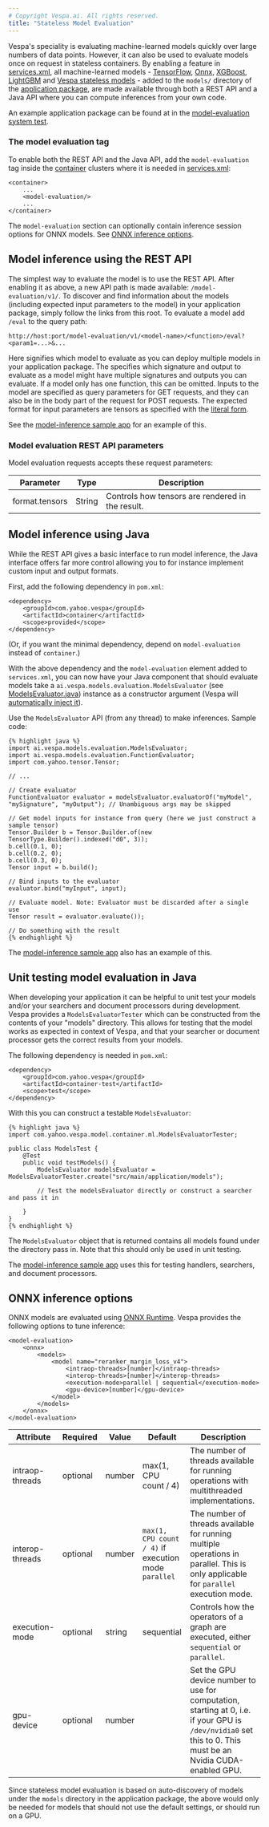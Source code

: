 ```yaml
---
# Copyright Vespa.ai. All rights reserved.
title: "Stateless Model Evaluation"
---
```


Vespa's speciality is evaluating machine-learned models quickly over large numbers of data points.
However, it can also be used to evaluate models once on request in stateless containers.
By enabling a feature in [services.xml](reference/services.html),
all machine-learned models -
[TensorFlow](tensorflow.html),
[Onnx](onnx.html),
[XGBoost](xgboost.html),
[LightGBM](lightgbm.html) and
[Vespa stateless models](reference/stateless-model-reference.html) -
added to the `models/` directory of the
[application package](reference/application-packages-reference.html),
are made available through both a REST API and a Java API
where you can compute inferences from your own code.

An example application package can be found at in the
[model-evaluation system test](https://github.com/vespa-engine/system-test/tree/master/tests/container/model_evaluation/app).

### The model evaluation tag

To enable both the REST API and the Java API, add the `model-evaluation` tag
inside the [container](jdisc/) clusters where
it is needed in [services.xml](reference/services.html):

```
<container>
    ...
    <model-evaluation/>
    ...
</container>
```

The `model-evaluation` section can optionally contain inference session options for
ONNX models. See [ONNX inference options](#onnx-inference-options).

## Model inference using the REST API

The simplest way to evaluate the model is to use the REST API.
After enabling it as above, a new API path is made available:
`/model-evaluation/v1/`.
To discover and find information about the models
(including expected input parameters to the model) in your application package,
simply follow the links from this root.
To evaluate a model add `/eval` to the query path:

```
http://host:port/model-evaluation/v1/<model-name>/<function>/eval?<param1=...>&...
```

Here <model-name> signifies which model to evaluate as you can deploy
multiple models in your application package.
The <function> specifies
which signature and output to evaluate as a model might have multiple
signatures and outputs you can evaluate.
If a model only has one function, this can be omitted.
Inputs to the model are specified as query parameters for GET requests,
and they can also be in the body part of the request for POST requests.
The expected format for input parameters are tensors as specified
with the [literal form](reference/tensor.html#tensor-literal-form).

See the
[model-inference sample app](https://github.com/vespa-engine/sample-apps/tree/master/model-inference) for an example of this.

### Model evaluation REST API parameters

Model evaluation requests accepts these request parameters:

| Parameter | Type | Description |
| --- | --- | --- |
| format.tensors | String | Controls how tensors are rendered in the result.   | Value | Description | | --- | --- | | `short` | **Default**. Render the tensor value in a JSON object having two keys, "type" containing the value, and "cells"/"blocks"/"values" ([depending on the type](reference/document-json-format.html#tensor)) containing the tensor content.  Render the tensor content in the [type-appropriate short form](reference/document-json-format.html#tensor). | | `long` | Render the tensor value in a JSON object having two keys, "type" containing the value, and "cells" containing the tensor content.  Render the tensor content in the [general verbose form](reference/document-json-format.html#tensor). | | `short-value` | Render the tensor content directly as a JSON value.  Render the tensor content in the [type-appropriate short form](reference/document-json-format.html#tensor). | | `long-value` | Render the tensor content directly as a JSON value.  Render the tensor content in the [general verbose form](reference/document-json-format.html#tensor). | | `string` | Render the tensor content as a string on the [appropriate literal short form](reference/tensor.html#tensor-literal-form). | | `string-long` | Render the tensor content as a string on the [general literal form](reference/tensor.html#general-literal-form). | |

## Model inference using Java

While the REST API gives a basic interface to run model inference,
the Java interface offers far more control
allowing you to for instance implement custom input and output formats.

First, add the following dependency in `pom.xml`:

```
<dependency>
    <groupId>com.yahoo.vespa</groupId>
    <artifactId>container</artifactId>
    <scope>provided</scope>
</dependency>
```

(Or, if you want the minimal dependency,
depend on `model-evaluation` instead of `container`.)

With the above dependency and the `model-evaluation` element
added to `services.xml`,
you can now have your Java component that should evaluate models
take a `ai.vespa.models.evaluation.ModelsEvaluator`
(see [ModelsEvaluator.java](https://github.com/vespa-engine/vespa/blob/master/model-evaluation/src/main/java/ai/vespa/models/evaluation/ModelsEvaluator.java)) instance as a constructor argument
(Vespa will [automatically inject it](jdisc/injecting-components.html)).

Use the `ModelsEvaluator` API (from any thread) to make inferences. Sample code:

```
{% highlight java %}
import ai.vespa.models.evaluation.ModelsEvaluator;
import ai.vespa.models.evaluation.FunctionEvaluator;
import com.yahoo.tensor.Tensor;

// ...

// Create evaluator
FunctionEvaluator evaluator = modelsEvaluator.evaluatorOf("myModel", "mySignature", "myOutput"); // Unambiguous args may be skipped

// Get model inputs for instance from query (here we just construct a sample tensor)
Tensor.Builder b = Tensor.Builder.of(new TensorType.Builder().indexed("d0", 3));
b.cell(0.1, 0);
b.cell(0.2, 0);
b.cell(0.3, 0);
Tensor input = b.build();

// Bind inputs to the evaluator
evaluator.bind("myInput", input);

// Evaluate model. Note: Evaluator must be discarded after a single use
Tensor result = evaluator.evaluate());

// Do something with the result
{% endhighlight %}
```

The [model-inference sample app](https://github.com/vespa-engine/sample-apps/tree/master/model-inference) also has an example of this.

## Unit testing model evaluation in Java

When developing your application it can be helpful to unit test your
models and/or your searchers and document processors during development. Vespa
provides a `ModelsEvaluatorTester` which can be constructed from the
contents of your "models" directory. This allows for testing that the model
works as expected in context of Vespa, and that your searcher or document
processor gets the correct results from your models.

The following dependency is needed in `pom.xml`:

```
<dependency>
    <groupId>com.yahoo.vespa</groupId>
    <artifactId>container-test</artifactId>
    <scope>test</scope>
</dependency>
```

With this you can construct a testable `ModelsEvaluator`:

```
{% highlight java %}
import com.yahoo.vespa.model.container.ml.ModelsEvaluatorTester;

public class ModelsTest {
    @Test
    public void testModels() {
        ModelsEvaluator modelsEvaluator = ModelsEvaluatorTester.create("src/main/application/models");

        // Test the modelsEvaluator directly or construct a searcher and pass it in

    }
}
{% endhighlight %}
```

The `ModelsEvaluator` object that is returned contains all models
found under the directory pass in. Note that this should only be used in unit
testing.

The [model-inference sample app](https://github.com/vespa-engine/sample-apps/tree/master/model-inference) uses this for testing handlers, searchers, and document
processors.

## ONNX inference options

ONNX models are evaluated using [ONNX Runtime](https://onnxruntime.ai/).
Vespa provides the following options to tune inference:

```
<model-evaluation>
    <onnx>
        <models>
            <model name="reranker_margin_loss_v4">
                <intraop-threads>[number]</intraop-threads>
                <interop-threads>[number]</interop-threads>
                <execution-mode>parallel | sequential</execution-mode>
                <gpu-device>[number]</gpu-device>
            </model>
        </models>
    </onnx>
</model-evaluation>
```

| Attribute | Required | Value | Default | Description |
| --- | --- | --- | --- | --- |
| intraop-threads | optional | number | max(1, CPU count / 4) | The number of threads available for running operations with multithreaded implementations. |
| interop-threads | optional | number | `max(1, CPU count / 4)` if execution mode `parallel` | The number of threads available for running multiple operations in parallel. This is only applicable for `parallel` execution mode. |
| execution-mode | optional | string | sequential | Controls how the operators of a graph are executed, either `sequential` or `parallel`. |
| gpu-device | optional | number |  | Set the GPU device number to use for computation, starting at 0, i.e. if your GPU is `/dev/nvidia0` set this to 0. This must be an Nvidia CUDA-enabled GPU. |

Since stateless model evaluation is based on auto-discovery of models under the
`models` directory in the application package, the above would only
be needed for models that should not use the default settings, or should run on
a GPU.
